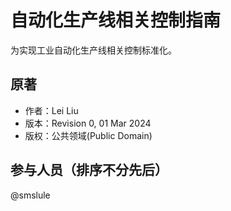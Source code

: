 # 自动化生产线相关控制指南

为实现工业自动化生产线相关控制标准化。

## 原著

- 作者：Lei Liu
- 版本：Revision 0, 01 Mar 2024
- 版权：公共领域(Public Domain)

## 参与人员（排序不分先后）

@smslule

